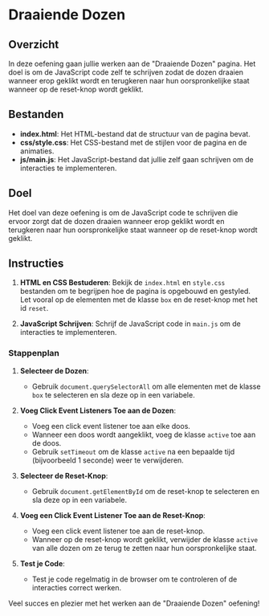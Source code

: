 # Draaiende Dozen

## Overzicht

In deze oefening gaan jullie werken aan de "Draaiende Dozen" pagina. Het doel is om de JavaScript code zelf te schrijven zodat de dozen draaien wanneer erop geklikt wordt en terugkeren naar hun oorspronkelijke staat wanneer op de reset-knop wordt geklikt.

## Bestanden

- **index.html**: Het HTML-bestand dat de structuur van de pagina bevat.
- **css/style.css**: Het CSS-bestand met de stijlen voor de pagina en de animaties.
- **js/main.js**: Het JavaScript-bestand dat jullie zelf gaan schrijven om de interacties te implementeren.

## Doel

Het doel van deze oefening is om de JavaScript code te schrijven die ervoor zorgt dat de dozen draaien wanneer erop geklikt wordt en terugkeren naar hun oorspronkelijke staat wanneer op de reset-knop wordt geklikt.

## Instructies

1. **HTML en CSS Bestuderen**: Bekijk de `index.html` en `style.css` bestanden om te begrijpen hoe de pagina is opgebouwd en gestyled. Let vooral op de elementen met de klasse `box` en de reset-knop met het id `reset`.

2. **JavaScript Schrijven**: Schrijf de JavaScript code in `main.js` om de interacties te implementeren.

### Stappenplan

1. **Selecteer de Dozen**:
   - Gebruik `document.querySelectorAll` om alle elementen met de klasse `box` te selecteren en sla deze op in een variabele.

2. **Voeg Click Event Listeners Toe aan de Dozen**:
   - Voeg een click event listener toe aan elke doos.
   - Wanneer een doos wordt aangeklikt, voeg de klasse `active` toe aan de doos.
   - Gebruik `setTimeout` om de klasse `active` na een bepaalde tijd (bijvoorbeeld 1 seconde) weer te verwijderen.

3. **Selecteer de Reset-Knop**:
   - Gebruik `document.getElementById` om de reset-knop te selecteren en sla deze op in een variabele.

4. **Voeg een Click Event Listener Toe aan de Reset-Knop**:
   - Voeg een click event listener toe aan de reset-knop.
   - Wanneer op de reset-knop wordt geklikt, verwijder de klasse `active` van alle dozen om ze terug te zetten naar hun oorspronkelijke staat.

5. **Test je Code**:
   - Test je code regelmatig in de browser om te controleren of de interacties correct werken.

Veel succes en plezier met het werken aan de "Draaiende Dozen" oefening!